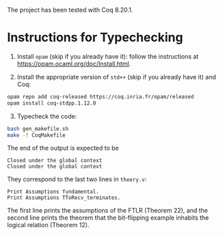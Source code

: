 The project has been tested with Coq 8.20.1.

# Instructions for Typechecking

1. Install `opam` (skip if you already have it): follow the instructions at <https://opam.ocaml.org/doc/Install.html>.

2. Install the appropriate version of `std++` (skip if you already have it) and Coq:

```bash
opam repo add coq-released https://coq.inria.fr/opam/released
opam install coq-stdpp.1.12.0
```

3. Typecheck the code:

```bash
bash gen_makefile.sh
make -f CoqMakefile
```

The end of the output is expected to be

```
Closed under the global context
Closed under the global context
```

They correspond to the last two lines in `theory.v`:

```coq
Print Assumptions fundamental.
Print Assumptions TToRecv_terminates.
```

The first line prints the assumptions of the FTLR (Theorem 22), and the second line prints
the theorem that the bit-flipping example inhabits the logical relation (Theorem 12).
